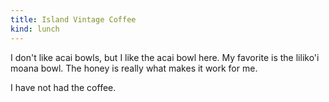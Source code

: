 ```yaml
---
title: Island Vintage Coffee
kind: lunch
---
```

I don't like acai bowls, but I like the acai bowl here. My favorite is the liliko'i moana bowl. The honey is really what makes it work for me.

I have not had the coffee.
